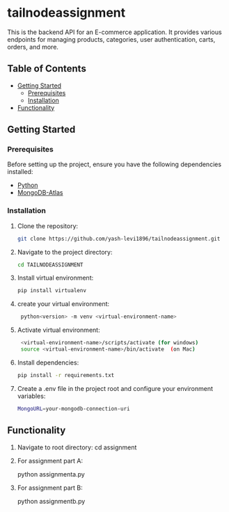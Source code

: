 # tailnodeassignment

This is the backend API for an E-commerce application. It provides various endpoints for managing products, categories, user authentication, carts, orders, and more.

## Table of Contents

- [Getting Started](#getting-started)
  - [Prerequisites](#prerequisites)
  - [Installation](#installation)
- [Functionality](#functionality)

## Getting Started

### Prerequisites

Before setting up the project, ensure you have the following dependencies installed:

- [Python](https://www.python.org/)
- [MongoDB-Atlas](https://www.mongodb.com/atlas)

### Installation

1. Clone the repository:

   ```bash
   git clone https://github.com/yash-levi1896/tailnodeassignment.git


2. Navigate to the project directory:

   ```bash
   cd TAILNODEASSIGNMENT

3. Install virtual environment:
   ```bash
   pip install virtualenv

4. create your virtual environment:
   ```bash
    python<version> -m venv <virtual-environment-name>

5. Activate virtual environment:
   ```bash
    <virtual-environment-name>/scripts/activate (for windows)
    source <virtual-environment-name>/bin/activate  (on Mac)

6. Install dependencies:

   ```bash
   pip install -r requirements.txt 


7. Create a .env file in the project root and configure your environment variables:

   ```bash
   MongoURL=your-mongodb-connection-uri 

## Functionality

1. Navigate to root directory:
   cd assignment

2. For assignment part A:

   python assignmenta.py

3. For assignment part B:
    
    python assignmentb.py
    


